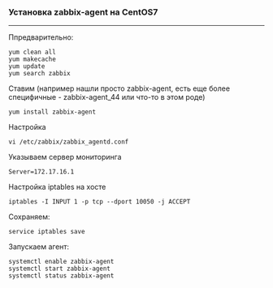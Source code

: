### Установка zabbix-agent на CentOS7 ###

---

Ппредварительно:

```shell
yum clean all
yum makecache
yum update
yum search zabbix
```

Ставим (например нашли просто zabbix-agent, есть еще более специфичные - zabbix-agent_44 или что-то в этом роде)

```shell
yum install zabbix-agent
```

Настройка
```shell
vi /etc/zabbix/zabbix_agentd.conf
```

Указываем сервер мониторинга 
```shell
Server=172.17.16.1
```

Настройка iptables на хосте
```shell
iptables -I INPUT 1 -p tcp --dport 10050 -j ACCEPT
```
Сохраняем:
```shell
service iptables save
```

Запускаем агент:

```shell
systemctl enable zabbix-agent
systemctl start zabbix-agent
systemctl status zabbix-agent
```

